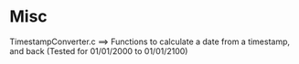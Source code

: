 # Misc

TimestampConverter.c  ==> Functions to calculate a date from a timestamp, and back (Tested for 01/01/2000 to 01/01/2100)